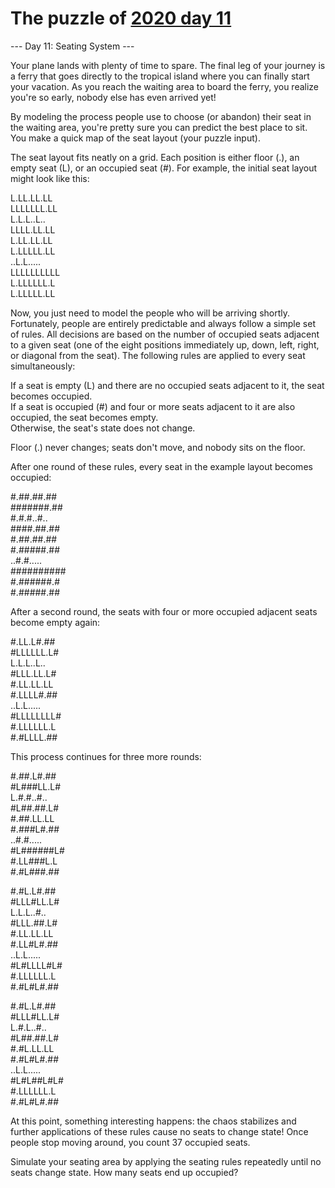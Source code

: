 # The puzzle of [2020 day 11](https://adventofcode.com/2020/day/11)

--- Day 11: Seating System ---

Your plane lands with plenty of time to spare. The final leg of your journey is a ferry that goes directly to the tropical island where you can finally start your vacation. As you reach the waiting area to board the ferry, you realize you're so early, nobody else has even arrived yet!

By modeling the process people use to choose (or abandon) their seat in the waiting area, you're pretty sure you can predict the best place to sit. You make a quick map of the seat layout (your puzzle input).

The seat layout fits neatly on a grid. Each position is either floor (.), an empty seat (L), or an occupied seat (#). For example, the initial seat layout might look like this:

L.LL.LL.LL\
LLLLLLL.LL\
L.L.L..L..\
LLLL.LL.LL\
L.LL.LL.LL\
L.LLLLL.LL\
..L.L.....\
LLLLLLLLLL\
L.LLLLLL.L\
L.LLLLL.LL

Now, you just need to model the people who will be arriving shortly. Fortunately, people are entirely predictable and always follow a simple set of rules. All decisions are based on the number of occupied seats adjacent to a given seat (one of the eight positions immediately up, down, left, right, or diagonal from the seat). The following rules are applied to every seat simultaneously:

If a seat is empty (L) and there are no occupied seats adjacent to it, the seat becomes occupied.\
If a seat is occupied (#) and four or more seats adjacent to it are also occupied, the seat becomes empty.\
Otherwise, the seat's state does not change.

Floor (.) never changes; seats don't move, and nobody sits on the floor.

After one round of these rules, every seat in the example layout becomes occupied:

#.##.##.##\
#######.##\
#.#.#..#..\
####.##.##\
#.##.##.##\
#.#####.##\
..#.#.....\
##########\
#.######.#\
#.#####.##

After a second round, the seats with four or more occupied adjacent seats become empty again:

#.LL.L#.##\
#LLLLLL.L#\
L.L.L..L..\
#LLL.LL.L#\
#.LL.LL.LL\
#.LLLL#.##\
..L.L.....\
#LLLLLLLL#\
#.LLLLLL.L\
#.#LLLL.##

This process continues for three more rounds:

#.##.L#.##\
#L###LL.L#\
L.#.#..#..\
#L##.##.L#\
#.##.LL.LL\
#.###L#.##\
..#.#.....\
#L######L#\
#.LL###L.L\
#.#L###.##

#.#L.L#.##\
#LLL#LL.L#\
L.L.L..#..\
#LLL.##.L#\
#.LL.LL.LL\
#.LL#L#.##\
..L.L.....\
#L#LLLL#L#\
#.LLLLLL.L\
#.#L#L#.##

#.#L.L#.##\
#LLL#LL.L#\
L.#.L..#..\
#L##.##.L#\
#.#L.LL.LL\
#.#L#L#.##\
..L.L.....\
#L#L##L#L#\
#.LLLLLL.L\
#.#L#L#.##

At this point, something interesting happens: the chaos stabilizes and further applications of these rules cause no seats to change state! Once people stop moving around, you count 37 occupied seats.

Simulate your seating area by applying the seating rules repeatedly until no seats change state. How many seats end up occupied?
